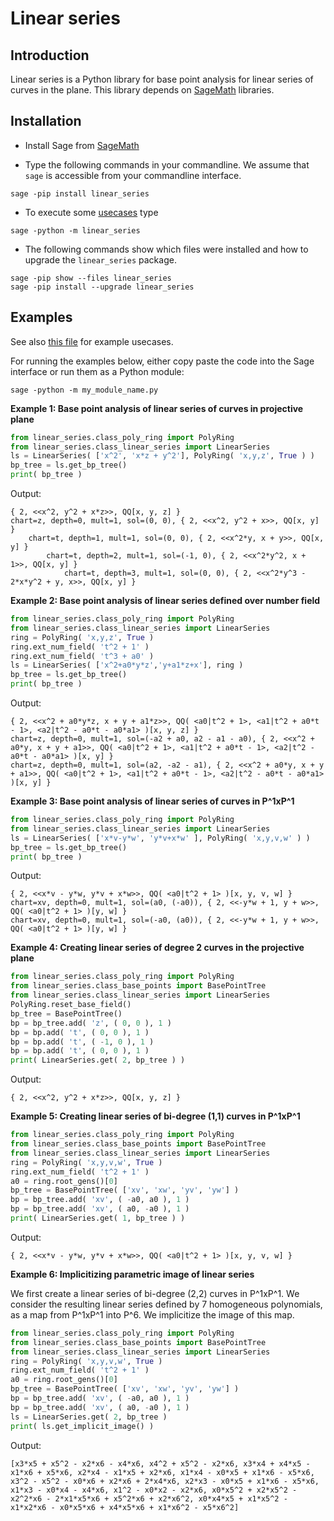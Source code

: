 # Linear series 


## Introduction

Linear series is a Python library for base point analysis for linear series of curves in the plane. 
This library depends on [SageMath](https://SageMath.org) libraries.

## Installation

* Install Sage from [SageMath](https://SageMath.org) 

* Type the following commands in your commandline. 
We assume that `sage` is accessible from your commandline interface.
```    
sage -pip install linear_series
```    

* To execute some [usecases](https://github.com/niels-lubbes/linear_series/blob/master/linear_series/src/linear_series/__main__.py) type
```    
sage -python -m linear_series
```

* The following commands show which files were installed and
how to upgrade the `linear_series` package.
```
sage -pip show --files linear_series
sage -pip install --upgrade linear_series
```

## Examples

See also [this file](https://github.com/niels-lubbes/linear_series/blob/master/linear_series/src/linear_series/__main__.py) 
for example usecases. 

For running the examples below, either copy paste the code into the Sage interface or run them as a Python module:

    sage -python -m my_module_name.py


__Example 1: Base point analysis of linear series of curves in projective plane__
```python
from linear_series.class_poly_ring import PolyRing
from linear_series.class_linear_series import LinearSeries    
ls = LinearSeries( ['x^2', 'x*z + y^2'], PolyRing( 'x,y,z', True ) )
bp_tree = ls.get_bp_tree()
print( bp_tree )
```
Output:

    { 2, <<x^2, y^2 + x*z>>, QQ[x, y, z] }
    chart=z, depth=0, mult=1, sol=(0, 0), { 2, <<x^2, y^2 + x>>, QQ[x, y] }
        chart=t, depth=1, mult=1, sol=(0, 0), { 2, <<x^2*y, x + y>>, QQ[x, y] }
            chart=t, depth=2, mult=1, sol=(-1, 0), { 2, <<x^2*y^2, x + 1>>, QQ[x, y] }
                chart=t, depth=3, mult=1, sol=(0, 0), { 2, <<x^2*y^3 - 2*x*y^2 + y, x>>, QQ[x, y] } 

__Example 2: Base point analysis of linear series defined over number field__
```python
from linear_series.class_poly_ring import PolyRing
from linear_series.class_linear_series import LinearSeries      
ring = PolyRing( 'x,y,z', True )
ring.ext_num_field( 't^2 + 1' )
ring.ext_num_field( 't^3 + a0' )
ls = LinearSeries( ['x^2+a0*y*z','y+a1*z+x'], ring )
bp_tree = ls.get_bp_tree()
print( bp_tree )
```
Output:

    { 2, <<x^2 + a0*y*z, x + y + a1*z>>, QQ( <a0|t^2 + 1>, <a1|t^2 + a0*t - 1>, <a2|t^2 - a0*t - a0*a1> )[x, y, z] }
    chart=z, depth=0, mult=1, sol=(-a2 + a0, a2 - a1 - a0), { 2, <<x^2 + a0*y, x + y + a1>>, QQ( <a0|t^2 + 1>, <a1|t^2 + a0*t - 1>, <a2|t^2 - a0*t - a0*a1> )[x, y] }
    chart=z, depth=0, mult=1, sol=(a2, -a2 - a1), { 2, <<x^2 + a0*y, x + y + a1>>, QQ( <a0|t^2 + 1>, <a1|t^2 + a0*t - 1>, <a2|t^2 - a0*t - a0*a1> )[x, y] } 

__Example 3: Base point analysis of linear series of curves in P^1xP^1__
```python
from linear_series.class_poly_ring import PolyRing
from linear_series.class_linear_series import LinearSeries      
ls = LinearSeries( ['x*v-y*w', 'y*v+x*w' ], PolyRing( 'x,y,v,w' ) )
bp_tree = ls.get_bp_tree()
print( bp_tree )
```    
Output:    
    
    { 2, <<x*v - y*w, y*v + x*w>>, QQ( <a0|t^2 + 1> )[x, y, v, w] }
    chart=xv, depth=0, mult=1, sol=(a0, (-a0)), { 2, <<-y*w + 1, y + w>>, QQ( <a0|t^2 + 1> )[y, w] }
    chart=xv, depth=0, mult=1, sol=(-a0, (a0)), { 2, <<-y*w + 1, y + w>>, QQ( <a0|t^2 + 1> )[y, w] } 

__Example 4: Creating linear series of degree 2 curves in the projective plane__
```python
from linear_series.class_poly_ring import PolyRing
from linear_series.class_base_points import BasePointTree
from linear_series.class_linear_series import LinearSeries   
PolyRing.reset_base_field()
bp_tree = BasePointTree()
bp = bp_tree.add( 'z', ( 0, 0 ), 1 )
bp = bp.add( 't', ( 0, 0 ), 1 )
bp = bp.add( 't', ( -1, 0 ), 1 )
bp = bp.add( 't', ( 0, 0 ), 1 )   
print( LinearSeries.get( 2, bp_tree ) )
```
Output:

    { 2, <<x^2, y^2 + x*z>>, QQ[x, y, z] }
__Example 5: Creating linear series of bi-degree (1,1) curves in P^1xP^1__     
```python
from linear_series.class_poly_ring import PolyRing
from linear_series.class_base_points import BasePointTree
from linear_series.class_linear_series import LinearSeries  
ring = PolyRing( 'x,y,v,w', True )
ring.ext_num_field( 't^2 + 1' )
a0 = ring.root_gens()[0]
bp_tree = BasePointTree( ['xv', 'xw', 'yv', 'yw'] )
bp = bp_tree.add( 'xv', ( -a0, a0 ), 1 )
bp = bp_tree.add( 'xv', ( a0, -a0 ), 1 )
print( LinearSeries.get( 1, bp_tree ) )
```    
Output:    
    
    { 2, <<x*v - y*w, y*v + x*w>>, QQ( <a0|t^2 + 1> )[x, y, v, w] }        

__Example 6: Implicitizing parametric image of linear series__

We first create a linear series of bi-degree (2,2) curves in P^1xP^1. We consider the resulting linear series 
defined by 7 homogeneous polynomials, as a map from P^1xP^1 into P^6. We implicitize the image of this map.
```python
from linear_series.class_poly_ring import PolyRing
from linear_series.class_base_points import BasePointTree
from linear_series.class_linear_series import LinearSeries  
ring = PolyRing( 'x,y,v,w', True )
ring.ext_num_field( 't^2 + 1' )
a0 = ring.root_gens()[0]
bp_tree = BasePointTree( ['xv', 'xw', 'yv', 'yw'] )
bp = bp_tree.add( 'xv', ( -a0, a0 ), 1 )
bp = bp_tree.add( 'xv', ( a0, -a0 ), 1 )
ls = LinearSeries.get( 2, bp_tree )
print( ls.get_implicit_image() )
```
Output:  

    [x3*x5 + x5^2 - x2*x6 - x4*x6, x4^2 + x5^2 - x2*x6, x3*x4 + x4*x5 - x1*x6 + x5*x6, x2*x4 - x1*x5 + x2*x6, x1*x4 - x0*x5 + x1*x6 - x5*x6, x3^2 - x5^2 - x0*x6 + x2*x6 + 2*x4*x6, x2*x3 - x0*x5 + x1*x6 - x5*x6, x1*x3 - x0*x4 - x4*x6, x1^2 - x0*x2 - x2*x6, x0*x5^2 + x2*x5^2 - x2^2*x6 - 2*x1*x5*x6 + x5^2*x6 + x2*x6^2, x0*x4*x5 + x1*x5^2 - x1*x2*x6 - x0*x5*x6 + x4*x5*x6 + x1*x6^2 - x5*x6^2] 

     
    